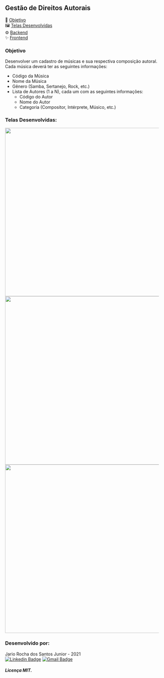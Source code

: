 ## Gestão de Direitos Autorais
🎯 [Objetivo](#objetivo)  
🖼️ [Telas Desenvolvidas](#telas-desenvolvidas)  
⚙️ [Backend](https://github.com/rochajario/Gestao-Composicoes-Autorais/tree/main/Gestao-Composicoes-Autorais-Api)  
✨ [Frontend](https://github.com/rochajario/Gestao-Composicoes-Autorais/tree/main/Gestao-Composicoes-Autorais-Ui)  

### Objetivo
Desenvolver um cadastro de músicas e sua respectiva composição autoral. Cada música deverá ter as seguintes informações:
 - Código da Música
 - Nome da Música
 - Gênero (Samba, Sertanejo, Rock, etc.)
 - Lista de Autores (1 a N), cada um com as seguintes informações:
	 - Código do Autor
	 - Nome do Autor
	 - Categoria (Compositor, Intérprete, Músico, etc.)
	 
### Telas Desenvolvidas:
<img src="https://user-images.githubusercontent.com/56648231/134077531-37e27f74-04ac-4bd8-9a8b-e1709b3f09a7.PNG" width="550px">
<img src="https://user-images.githubusercontent.com/56648231/134079485-814c1668-76d8-4eeb-bb30-2c915671d8c0.PNG" width="550px">
<img src="https://user-images.githubusercontent.com/56648231/134077543-0b995aa1-ca1f-4489-8024-7d1ea1d5c44e.PNG" width="550px">

### Desenvolvido por:
Jario Rocha dos Santos Junior - 2021  
[![Linkedin Badge](https://img.shields.io/badge/-rochajario-blue?style=flat-square&logo=Linkedin&logoColor=white&link=https://www.linkedin.com/in/rochajario/?locale=en_US)](https://www.linkedin.com/in/rochajario/) [![Gmail Badge](https://img.shields.io/badge/-rochajario-c14438?style=flat-square&logo=Gmail&logoColor=white&link=mailto:rochajario@gmail.com)](mailto:rochajario@gmail.com)
##### Licença MIT.
